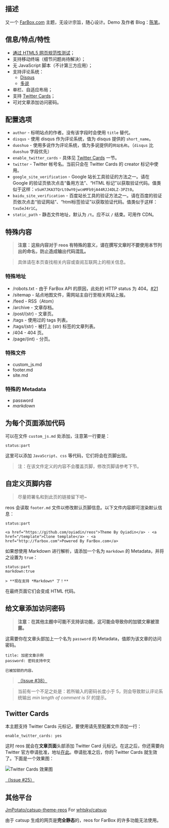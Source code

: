 ## 描述 ##

又一个 [FarBox.com](http://farbox.com) 主题，无设计宗旨，随心设计。Demo 及作者 Blog：[陈笔](http://oyiadin.farbox.com)。

## 信息/特点/特性 ##

* [通过 HTML5 网页规范性测试](http://validator.w3.org/check?uri=oyiadin.farbox.com)；
* 支持移动终端（细节问题尚待解决）；
* 无 JavaScript 脚本（不计第三方应用）；
* 支持评论系统：
    * [Disqus](http://disqus.com/)
    * [多说](http://duoshuo.com/)
* 单栏、自适应布局；
* 支持 [Twitter Cards](https://dev.twitter.com/docs/cards)；
* 可对文章添加访问密码。

## 配置选项 ##

* `author` - 标明站点的作者。没有该字段时会使用 `title` 替代。
* `disqus` - 使用 disqus 作为评论系统，值为 disqus 提供的 `short_name`。
* `duoshuo` - 使用多说作为评论系统，值为多说提供的`网站名称`。（`disqus` 比 `duoshuo` 字段优先）
* `enable_twitter_cards` - 具体见 [Twitter Cards](#twitter-cards) 一节。
* `twitter` - Twitter 帐号名。当前只会在 Twitter Cards 的 creator 标记中使用。
* `google_site_verification` - Google 站长工具验证的方法之一。请在 Google 的验证页依次点击“备用方法”、“HTML 标记”以获取验证代码。值类似于这样：`vSuH7JKA3TQrLt0wY0jwcmMFb9jA44RJJ4DLZ-3PZt0`。
* `baidu_site_verification` - 百度站长工具的验证方法之一。请在百度的验证页依次点击“验证网站”、“html标签验证”以获取验证代码。值类似于这样：`txu5eJ4r1C`。
* `static_path` - 静态文件地址，默认为 `/t`。应不以 `/` 结束。可用作 CDN。

## 特殊内容 ##

> **注意：这些内容对于 reos 有特殊的意义，请在撰写文章时不要使用本节列出的命名，防止造成输出代码混乱。**

> 具体请在本页查找相关内容或查阅互联网上的相关信息。

### 特殊地址 ###

* /robots.txt - 由于 FarBox API 的原因，此处的 HTTP status 为 404。[#21](https://github.com/oyiadin/reos/issues/21)
* /sitemap - 站点地图文件，需网站主自行至相关网站上报。
* /feed - RSS（Atom）
* /archive - 文章存档。
* /post/(str) - 文章页。
* /tags - 使用过的 tags 列表。
* /tags/(str) - 被打上 (str) 标签的文章列表。
* /404 - 404 页。
* /page/(int) - 分页。

### 特殊文件 ###

* custom_js.md
* footer.md
* site.md

### 特殊的 Metadata ###

* password
* *markdown*

## 为每个页面添加代码 ##

可以在文件 `custom_js.md` 处添加，注意第一行要是：

```text
status:part
```

这里可以添加 `JavaScript`、`css` 等代码，它们将会在页脚出现。

> 注：在该文件定义的内容不会覆盖页脚，修改页脚请参考下节。

## 自定义页脚内容 ##

> 尽量把署名和到此页的链接留下吧~

reos 会读取 `footer.md` 文件以修改默认页脚信息。以下文件内容即可渲染默认信息：

```text
status:part

<a href="https://github.com/oyiadin/reos">Theme By Oyiadin</a> · <a href="/template">Clone template</a> · <a href="http://farbox.com">Powered By FarBox.com</a>
```

如果想使用 Markdown 进行解析，请添加一个名为 `markdown` 的 Metadata，并将之设置为 `true`：

```text
status:part
markdown:true

> **现在支持 *Markdown* 了！**
```

在最终页面它们会变成 HTML 代码。

## 给文章添加访问密码 ##

> **注意：在其他主题中可能不支持该功能，这可能会导致你的加锁文章被泄露。**

这需要你在文章头部加上一个名为 `password` 的 Metadata，值即为该文章的访问密码。

```text
title: 加密文章示例
password: 密码支持中文

已被加锁的内容。
```

> [（Issue #38）](https://github.com/oyiadin/reos/issues/38)

> 当前有一个不足之处是：若所输入的密码长度小于 5，则会导致默认评论系统输出 *min length of comment is 5!* 的提示。

## Twitter Cards ##

本主题支持 Twitter Cards 元标记，要使用请先至配置文件添加一行：

```text
enable_twitter_cards: yes
```

这时 reos 就会在**文章页面**头部添加 Twitter Card 元标记。在这之后，你还需要向 Twitter 官方申请批准，地址[在此](https://dev.twitter.com/docs/cards/validation/validator)。申请批准之后，你的 Twitter Cards 就生效了。下面是一个效果图：

![Twitter Cards 效果图](http://oyiadin.u.qiniudn.com/img/twitter-cards-example.png)

[（Issue #25）](https://github.com/oyiadin/reos/issues/25)

## 其他平台 ##

[JmPotato/catsup-theme-reos](https://github.com/JmPotato/catsup-theme-reos) For [whtsky/catsup](https://github.com/whtsky/catsup)

由于 catsup 生成的网页是**完全静态**的，reos for FarBox 的许多功能无法使用。
